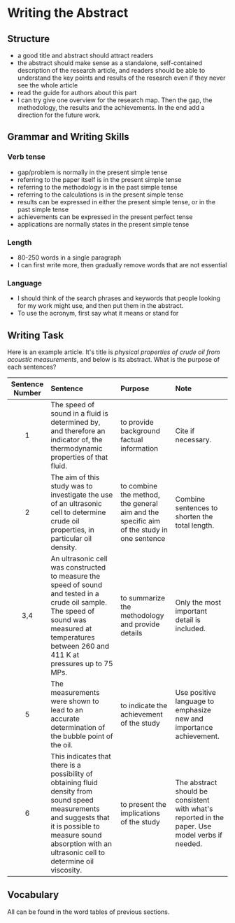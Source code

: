 # Writing the Abstract

## Structure

- a good title and abstract should attract readers
- the abstract should make sense as a standalone, self-contained description of the research article, and readers should be able to understand the key points and results of the research even if they never see the whole article
- read the guide for authors about this part
- I can try give one overview for the research map. Then the gap, the methodology, the results and the achievements. In the end add a direction for the future work.

## Grammar and Writing Skills

### Verb tense

- gap/problem is normally in the present simple tense
- referring to the paper itself is in the present simple tense
- referring to the methodology is in the past simple tense
- referring to the calculations is in the present simple tense
- results can be expressed in either the present simple tense, or in the past simple tense
- achievements can be expressed in the present perfect tense
- applications are normally states in the present simple tense

### Length

- 80-250 words in a single paragraph
- I can first write more, then gradually remove words that are not essential

### Language

- I should think of the search phrases and keywords that people looking for my work might use, and then put them in the abstract.
- To use the acronym, first say what it means or stand for

## Writing Task

Here is an example article. It's title is *physical properties of crude oil from acoustic measurements*, and below is its abstract. What is the purpose of each sentences?

|Sentence Number|Sentence|Purpose|Note|
|:-:|:-|:-|:-|
|1|The speed of sound in a fluid is determined by, and therefore an indicator of, the thermodynamic properties of that fluid. |to provide background factual information|Cite if necessary.|
|2|The aim of this study was to investigate the use of an ultrasonic cell to determine crude oil properties, in particular oil density. |to combine the method, the general aim and the specific aim of the study in one sentence|Combine sentences to shorten the total length.|
|3,4|An ultrasonic cell was constructed to measure the speed of sound and tested in a crude oil sample. The speed of sound was measured at temperatures between 260 and 411 K at pressures up to 75 MPs. |to summarize the methodology and provide details|Only the most important detail is included.|
|5|The measurements were shown to lead to an accurate determination of the bubble point of the oil. |to indicate the achievement of the study|Use positive language to emphasize new and importance achievement.|
|6|This indicates that there is a possibility of obtaining fluid density from sound speed measurements and suggests that it is possible to measure sound absorption with an ultrasonic cell to determine oil viscosity.|to present the implications of the study|The abstract should be consistent with what's reported in the paper. Use model verbs if needed.|

## Vocabulary

All can be found in the word tables of previous sections.
